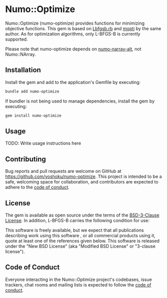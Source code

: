 # Numo::Optimize

Numo::Optimize (numo-optimize) provides functions for minimizing objective functions.
This gem is based on [Lbfgsb.rb](https://github.com/yoshoku/lbfgsb.rb) and
[mopti](https://github.com/yoshoku/mopti) by the same author.
As for optimization algorithms, only L-BFGS-B is currently supported.

Please note that numo-optimize depends on [numo-narray-alt](https://github.com/yoshoku/numo-narray-alt), not Numo::NArray.

## Installation

Install the gem and add to the application's Gemfile by executing:

```bash
bundle add numo-optimize
```

If bundler is not being used to manage dependencies, install the gem by executing:

```bash
gem install numo-optimize
```

## Usage

TODO: Write usage instructions here

## Contributing

Bug reports and pull requests are welcome on GitHub at https://github.com/yoshoku/numo-optimize.
This project is intended to be a safe, welcoming space for collaboration,
and contributors are expected to adhere to the [code of conduct](https://github.com/yoshoku/numo-optimize/blob/main/CODE_OF_CONDUCT.md).

## License

The gem is available as open source under the terms of the [BSD-3-Clause License](https://opensource.org/licenses/BSD-3-Clause).
In addition, L-BFGS-B carries the following condition for use:

This software is freely available, but we expect that all publications describing  work using this software ,
or all commercial products using it, quote at least one of the references given below.
This software is released under the "New BSD License" (aka "Modified BSD License" or "3-clause license").

## Code of Conduct

Everyone interacting in the Numo::Optimize project's codebases, issue trackers, chat rooms and mailing lists is expected to follow the [code of conduct](https://github.com/yoshoku/numo-optimize/blob/main/CODE_OF_CONDUCT.md).
